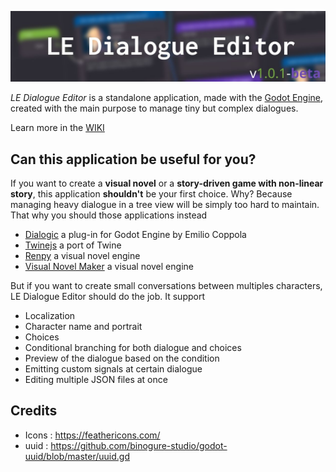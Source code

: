 ![banner](./packages/banner.jpg)

*LE Dialogue Editor* is a standalone application, made with the [Godot Engine](https://godotengine.org/), created with the main purpose to manage tiny but complex dialogues.

Learn more in the [WIKI](https://github.com/Levrault/levrault-dialogue-editor/wiki)



## Can this application be useful for you?

If you want to create a **visual novel** or a **story-driven game with non-linear story**, this application **shouldn't** be your first choice. Why? Because managing heavy dialogue in a tree view will be simply too hard to maintain.  That why you should those applications instead

- [Dialogic](https://github.com/coppolaemilio/dialogic) a plug-in for Godot Engine by Emilio Coppola
- [Twinejs](https://github.com/klembot/twinejs) a port of Twine
- [Renpy](https://www.renpy.org/) a visual novel engine
- [Visual Novel Maker](http://visualnovelmaker.com/) a visual novel engine



But if you want to create small conversations between multiples characters, LE Dialogue Editor should do the job. It support

- Localization
- Character name and portrait
- Choices
- Conditional branching for both dialogue and choices
- Preview of the dialogue based on the condition
- Emitting custom signals at certain dialogue
- Editing multiple JSON files at once



## Credits

- Icons : https://feathericons.com/
- uuid : https://github.com/binogure-studio/godot-uuid/blob/master/uuid.gd

